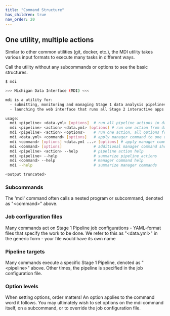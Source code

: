 ```yaml
---
title: "Command Structure"
has_children: true
nav_order: 20
---
```


## One utility, multiple actions

Similar to other common utilities (git, docker, etc.), the MDI
utility takes various input formats to execute many tasks in different ways. 

Call the utility without any subcommands or options to see the basic structures.

```bash
$ mdi

>>> Michigan Data Interface (MDI) <<<

mdi is a utility for:
  - submitting, monitoring and managing Stage 1 data analysis pipelines
  - launching the web interface that runs all Stage 2 interactive apps

usage:
  mdi <pipeline> <data.yml> [options]  # run all pipeline actions in data.yml
  mdi <pipeline> <action> <data.yml> [options] # run one action from data.yml
  mdi <pipeline> <action> <options>    # run one action, all options from command line
  mdi <data.yml> <command> [options]   # apply manager command to one data.yml
  mdi <command> [options] <data.yml ...> [options] # apply manager command to data.yml(s)
  mdi <command> [options]              # additional manager command shortcuts
  mdi <pipeline> <action> --help       # pipeline action help
  mdi <pipeline> --help                # summarize pipeline actions
  mdi <command> --help                 # manager command help
  mdi --help                           # summarize manager commands

<output truncated>
```

### Subcommands

The 'mdi' command often calls a nested program or subcommand, 
denoted as "\<command\>" above.

### Job configuration files

Many commands act on Stage 1 Pipeline job configurations - 
YAML-format files that specify the work to be done. We refer to this 
as "\<data.yml\>" in the generic form - your file would have its own name

### Pipeline targets

Many commands execute a specific Stage 1 Pipeline, denoted as "\<pipeline\>" above.
Other times, the pipeline is specified in the job configuration file.

### Option levels

When setting options, order matters! An option applies to the command word
it follows. You may ultimately wish to set options on the mdi command itself,
on a subcommand, or to override the job configuration file.
